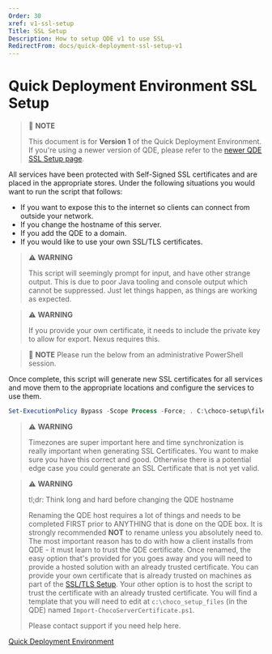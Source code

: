 ```yaml
---
Order: 30
xref: v1-ssl-setup
Title: SSL Setup
Description: How to setup QDE v1 to use SSL
RedirectFrom: docs/quick-deployment-ssl-setup-v1
---
```


# Quick Deployment Environment SSL Setup

> :memo: **NOTE**
>
> This document is for **Version 1** of the Quick Deployment Environment.
> If you're using a newer version of QDE, please refer to the [newer QDE SSL Setup page](xref:v1-ssl-setup).

All services have been protected with Self-Signed SSL certificates and are placed in the appropriate stores.
Under the following situations you would want to run the script that follows:

* If you want to expose this to the internet so clients can connect from outside your network.
* If you change the hostname of this server.
* If you add the QDE to a domain.
* If you would like to use your own SSL/TLS certificates.

> :warning: **WARNING**
>
> This script will seemingly prompt for input, and have other strange output.
> This is due to poor Java tooling and console output which cannot be suppressed.
> Just let things happen, as things are working as expected.


> :warning: **WARNING**
>
> If you provide your own certificate, it needs to include the private key to allow for export. Nexus requires this.

> :memo: **NOTE** Please run the below from an administrative PowerShell session.

Once complete, this script will generate new SSL certificates for all services and move them to the appropriate locations and configure the services to use them.

```powershell
Set-ExecutionPolicy Bypass -Scope Process -Force; . C:\choco-setup\files\New-SslCertificates.ps1
```
> :warning: **WARNING**
>
> Timezones are super important here and time synchronization is really important when generating SSL Certificates. You want to make sure you have this correct and good. Otherwise there is a potential edge case you could generate an SSL Certificate that is not yet valid.



> :warning: **WARNING**
>
> tl;dr: Think long and hard before changing the QDE hostname
>
> Renaming the QDE host requires a lot of things and needs to be completed FIRST prior to ANYTHING that is done on the QDE box. It is strongly recommended **NOT** to rename unless you absolutely need to. The most important reason has to do with how a client installs from QDE - it must learn to trust the QDE certificate. Once renamed, the easy option that's provided for you goes away and you will need to provide a hosted solution with an already trusted certificate.
> You can provide your own certificate that is already trusted on machines as part of the [SSL/TLS Setup](xref:v1-ssl-setup). Your other option is to host the script to trust the certificate with an already trusted certificate. You will find a template that you will need to edit at `c:\choco_setup_files` (in the QDE) named `Import-ChocoServerCertificate.ps1`.
>
> Please contact support if you need help here.


[Quick Deployment Environment](xref:v1-qde)
